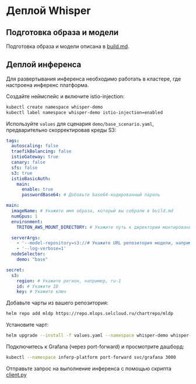 # Деплой Whisper

## Подготовка образа и модели
Подготовка образа и модели описана в [build.md](build.md).

## Деплой инференса
Для развертывания инференса необходимо работать в кластере, где настроена инференс платформа.

Создайте неймспейс и включите istio-injection:
```bash
kubectl create namespace whisper-demo
kubectl label namespace whisper-demo istio-injection=enabled
```

Используйте `values` для сценария `demo/base_scenario.yaml`, предварительно скорректировав креды S3:

```yaml
tags:
  autoscaling: false
  traefikBalancing: false
  istioGateway: true
  canary: false
  sfs: false
  s3: true
  istioBasicAuth:
    main:
      enable: true
      passwordBase64: # Добавьте base64-кодированный пароль

main:
  imageName: # Укажите имя образа, который вы собрали в build.md
  numGpus: 1
  environment:
    TRITON_AWS_MOUNT_DIRECTORY: # Укажите путь к директории монтирования AWS, например, /opt/tritonserver

  serverArgs:
    - '--model-repository=s3://# Укажите URL репозитория модели, например, https://s3.ru-1.storage.selcloud.ru:443/<bucket_name>/model_repository'
    - '--log-verbose=1'
  nodeSelector:
    demo: "base"

secret:
  s3:
    region: # Укажите регион, например, ru-1
    id: # Укажите ID
    key: # Укажите ключ
```

Добавьте чарты из вашего репозитория:
```bash
helm repo add mldp https://repo.mlops.selcloud.ru/chartrepo/mldp
```

Установите чарт:
```bash
helm upgrade --install -f values.yaml --namespace whisper-demo whisper-demo mldp/triton-inference-server 
```

Подключитесь к Grafana (через port-forward) и просмотрите дашборд:

```bash
kubectl --namespace inferp-platform port-forward svc/grafana 3000
```

Отправьте запрос на выполнение инференса с помощью скрипта [client.py](client/client.py)